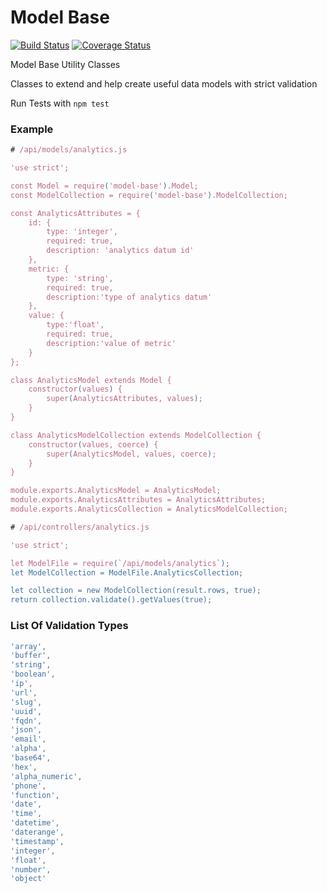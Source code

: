 # Model Base

[![Build Status](https://travis-ci.org/devotox/model-base.svg?branch=master)](https://travis-ci.org/devotox/model-base)
[![Coverage Status](https://coveralls.io/repos/devotox/model-base/badge.svg)](https://coveralls.io/r/devotox/model-base)

Model Base Utility Classes

Classes to  extend and help create useful data models with strict validation

Run Tests with `npm test`

### Example

```javascript
# /api/models/analytics.js

'use strict';

const Model = require('model-base').Model;
const ModelCollection = require('model-base').ModelCollection;

const AnalyticsAttributes = {
	id: {
		type: 'integer',
		required: true,
		description: 'analytics datum id'
	},
	metric: {
		type: 'string',
		required: true,
		description:'type of analytics datum'
	},
	value: {
		type:'float',
		required: true,
		description:'value of metric'
	}
};

class AnalyticsModel extends Model {
	constructor(values) {
		super(AnalyticsAttributes, values);
	}
}

class AnalyticsModelCollection extends ModelCollection {
	constructor(values, coerce) {
		super(AnalyticsModel, values, coerce);
	}
}

module.exports.AnalyticsModel = AnalyticsModel;
module.exports.AnalyticsAttributes = AnalyticsAttributes;
module.exports.AnalyticsCollection = AnalyticsModelCollection;
```

```javascript
# /api/controllers/analytics.js

'use strict';

let ModelFile = require(`/api/models/analytics`);
let ModelCollection = ModelFile.AnalyticsCollection;

let collection = new ModelCollection(result.rows, true);
return collection.validate().getValues(true);
```

### List Of Validation Types

```javascript
'array',
'buffer',
'string',
'boolean',
'ip',
'url',
'slug',
'uuid',
'fqdn',
'json',
'email',
'alpha',
'base64',
'hex',
'alpha_numeric',
'phone',
'function',
'date',
'time',
'datetime',
'daterange',
'timestamp',
'integer',
'float',
'number',
'object'
  ```



